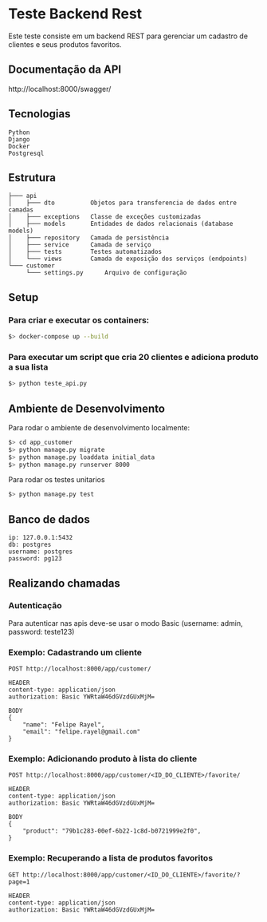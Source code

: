 # Teste Backend Rest

Este teste consiste em um backend REST para gerenciar um cadastro de clientes e 
seus produtos favoritos.

## Documentação da API
http://localhost:8000/swagger/

## Tecnologias
    Python
    Django
    Docker
    Postgresql

## Estrutura
```
├─── api                
│    ├─── dto          Objetos para transferencia de dados entre camadas
│    ├─── exceptions   Classe de exceções customizadas
│    ├─── models       Entidades de dados relacionais (database models)
│    ├─── repository   Camada de persistência
│    ├─── service      Camada de serviço  
│    ├─── tests        Testes automatizados
│    └─── views        Camada de exposição dos serviços (endpoints)
└─── customer         
     └─── settings.py      Arquivo de configuração
```    

## Setup

### Para criar e executar os containers:
```bash
$> docker-compose up --build
``` 
### Para executar um script que cria 20 clientes e adiciona produto a sua lista
```bash
$> python teste_api.py
``` 

## Ambiente de Desenvolvimento 
Para rodar o ambiente de desenvolvimento localmente:
```bash
$> cd app_customer
$> python manage.py migrate
$> python manage.py loaddata initial_data
$> python manage.py runserver 8000
```
Para rodar os testes unitarios
```bash
$> python manage.py test
```
## Banco de dados
```
ip: 127.0.0.1:5432
db: postgres
username: postgres
password: pg123
```  

## Realizando chamadas

### Autenticação
Para autenticar nas apis deve-se usar o modo Basic (username: admin, password: teste123)  

### Exemplo: Cadastrando um cliente
```
POST http://localhost:8000/app/customer/

HEADER 
content-type: application/json
authorization: Basic YWRtaW46dGVzdGUxMjM=
    
BODY
{
    "name": "Felipe Rayel",
    "email": "felipe.rayel@gmail.com"
}
```


### Exemplo: Adicionando produto à lista do cliente
```
POST http://localhost:8000/app/customer/<ID_DO_CLIENTE>/favorite/

HEADER 
content-type: application/json
authorization: Basic YWRtaW46dGVzdGUxMjM=
    
BODY
{
    "product": "79b1c283-00ef-6b22-1c8d-b0721999e2f0",
}
```

### Exemplo: Recuperando a lista de produtos favoritos
```
GET http://localhost:8000/app/customer/<ID_DO_CLIENTE>/favorite/?page=1

HEADER 
content-type: application/json
authorization: Basic YWRtaW46dGVzdGUxMjM=

```